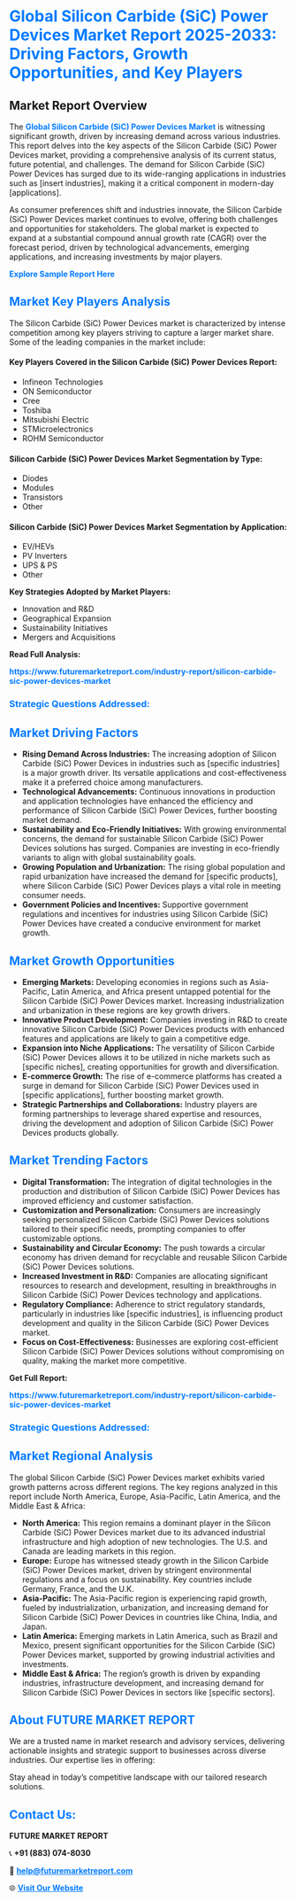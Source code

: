 <h1 style="color: #007BFF;">Global Silicon Carbide (SiC) Power Devices Market Report 2025-2033: Driving Factors, Growth Opportunities, and Key Players</h1>

<section id="overview">
<h2>Market Report Overview</h2>
<p>The <a href="https://www.futuremarketreport.com/industry-report/silicon-carbide-sic-power-devices-market" style="color: #007BFF; text-decoration: none;"><strong>Global Silicon Carbide (SiC) Power Devices Market</strong></a> is witnessing significant growth, driven by increasing demand across various industries. This report delves into the key aspects of the Silicon Carbide (SiC) Power Devices market, providing a comprehensive analysis of its current status, future potential, and challenges. The demand for Silicon Carbide (SiC) Power Devices has surged due to its wide-ranging applications in industries such as [insert industries], making it a critical component in modern-day [applications].</p>
<p>As consumer preferences shift and industries innovate, the Silicon Carbide (SiC) Power Devices market continues to evolve, offering both challenges and opportunities for stakeholders. The global market is expected to expand at a substantial compound annual growth rate (CAGR) over the forecast period, driven by technological advancements, emerging applications, and increasing investments by major players.</p>
</section>

<section id="overview">
<p><a href="https://www.futuremarketreport.com/request-sample/reportId=76399" style="color: #007BFF; text-decoration: none;"><strong>Explore Sample Report Here</strong></a></p>
</section>

<section id="key-players">
<h2 style="color: #007BFF;">Market Key Players Analysis</h2>
<p>The Silicon Carbide (SiC) Power Devices market is characterized by intense competition among key players striving to capture a larger market share. Some of the leading companies in the market include:</p>
<h4>Key Players Covered in the Silicon Carbide (SiC) Power Devices Report:</h4>
<ul><li>Infineon Technologies</li><li>ON Semiconductor</li><li>Cree</li><li>Toshiba</li><li>Mitsubishi Electric</li><li>STMicroelectronics</li><li>ROHM Semiconductor</li></ul>
<h4>Silicon Carbide (SiC) Power Devices Market Segmentation by Type:</h4>
<ul><li>Diodes</li><li>Modules</li><li>Transistors</li><li>Other</li></ul>

<h4>Silicon Carbide (SiC) Power Devices Market Segmentation by Application:</h4>
<ul><li>EV/HEVs</li><li>PV Inverters</li><li>UPS &amp; PS</li><li>Other</li></ul>
<p><strong>Key Strategies Adopted by Market Players:</strong></p>
<ul>
<li>Innovation and R&D</li>
<li>Geographical Expansion</li>
<li>Sustainability Initiatives</li>
<li>Mergers and Acquisitions</li>
</ul>
</section>

<section>
<p><strong>Read Full Analysis: </strong></p><a href="https://www.futuremarketreport.com/industry-report/silicon-carbide-sic-power-devices-market" style="color: #007BFF; text-decoration: none;"><strong>https://www.futuremarketreport.com/industry-report/silicon-carbide-sic-power-devices-market</strong></a>
<h3 style="color: #007BFF;">Strategic Questions Addressed:</h3>
</section>

<section id="driving-factors">
<h2 style="color: #007BFF;">Market Driving Factors</h2>
<ul>
<li><strong>Rising Demand Across Industries:</strong> The increasing adoption of Silicon Carbide (SiC) Power Devices in industries such as [specific industries] is a major growth driver. Its versatile applications and cost-effectiveness make it a preferred choice among manufacturers.</li>
<li><strong>Technological Advancements:</strong> Continuous innovations in production and application technologies have enhanced the efficiency and performance of Silicon Carbide (SiC) Power Devices, further boosting market demand.</li>
<li><strong>Sustainability and Eco-Friendly Initiatives:</strong> With growing environmental concerns, the demand for sustainable Silicon Carbide (SiC) Power Devices solutions has surged. Companies are investing in eco-friendly variants to align with global sustainability goals.</li>
<li><strong>Growing Population and Urbanization:</strong> The rising global population and rapid urbanization have increased the demand for [specific products], where Silicon Carbide (SiC) Power Devices plays a vital role in meeting consumer needs.</li>
<li><strong>Government Policies and Incentives:</strong> Supportive government regulations and incentives for industries using Silicon Carbide (SiC) Power Devices have created a conducive environment for market growth.</li>
</ul>
</section>

<section id="growth-opportunities">
<h2 style="color: #007BFF;">Market Growth Opportunities</h2>
<ul>
<li><strong>Emerging Markets:</strong> Developing economies in regions such as Asia-Pacific, Latin America, and Africa present untapped potential for the Silicon Carbide (SiC) Power Devices market. Increasing industrialization and urbanization in these regions are key growth drivers.</li>
<li><strong>Innovative Product Development:</strong> Companies investing in R&D to create innovative Silicon Carbide (SiC) Power Devices products with enhanced features and applications are likely to gain a competitive edge.</li>
<li><strong>Expansion into Niche Applications:</strong> The versatility of Silicon Carbide (SiC) Power Devices allows it to be utilized in niche markets such as [specific niches], creating opportunities for growth and diversification.</li>
<li><strong>E-commerce Growth:</strong> The rise of e-commerce platforms has created a surge in demand for Silicon Carbide (SiC) Power Devices used in [specific applications], further boosting market growth.</li>
<li><strong>Strategic Partnerships and Collaborations:</strong> Industry players are forming partnerships to leverage shared expertise and resources, driving the development and adoption of Silicon Carbide (SiC) Power Devices products globally.</li>
</ul>
</section>

<section id="trending-factors">
<h2 style="color: #007BFF;">Market Trending Factors</h2>
<ul>
<li><strong>Digital Transformation:</strong> The integration of digital technologies in the production and distribution of Silicon Carbide (SiC) Power Devices has improved efficiency and customer satisfaction.</li>
<li><strong>Customization and Personalization:</strong> Consumers are increasingly seeking personalized Silicon Carbide (SiC) Power Devices solutions tailored to their specific needs, prompting companies to offer customizable options.</li>
<li><strong>Sustainability and Circular Economy:</strong> The push towards a circular economy has driven demand for recyclable and reusable Silicon Carbide (SiC) Power Devices solutions.</li>
<li><strong>Increased Investment in R&D:</strong> Companies are allocating significant resources to research and development, resulting in breakthroughs in Silicon Carbide (SiC) Power Devices technology and applications.</li>
<li><strong>Regulatory Compliance:</strong> Adherence to strict regulatory standards, particularly in industries like [specific industries], is influencing product development and quality in the Silicon Carbide (SiC) Power Devices market.</li>
<li><strong>Focus on Cost-Effectiveness:</strong> Businesses are exploring cost-efficient Silicon Carbide (SiC) Power Devices solutions without compromising on quality, making the market more competitive.</li>
</ul>
</section>

<section>
<p><strong>Get Full Report: </strong></p><a href="https://www.futuremarketreport.com/industry-report/silicon-carbide-sic-power-devices-market" style="color: #007BFF; text-decoration: none;"><strong>https://www.futuremarketreport.com/industry-report/silicon-carbide-sic-power-devices-market</strong></a>
<h3 style="color: #007BFF;">Strategic Questions Addressed:</h3>
</section>


<section id="regional-analysis">
<h2 style="color: #007BFF;">Market Regional Analysis</h2>
<p>The global Silicon Carbide (SiC) Power Devices market exhibits varied growth patterns across different regions. The key regions analyzed in this report include North America, Europe, Asia-Pacific, Latin America, and the Middle East & Africa:</p>
<ul>
<li><strong>North America:</strong> This region remains a dominant player in the Silicon Carbide (SiC) Power Devices market due to its advanced industrial infrastructure and high adoption of new technologies. The U.S. and Canada are leading markets in this region.</li>
<li><strong>Europe:</strong> Europe has witnessed steady growth in the Silicon Carbide (SiC) Power Devices market, driven by stringent environmental regulations and a focus on sustainability. Key countries include Germany, France, and the U.K.</li>
<li><strong>Asia-Pacific:</strong> The Asia-Pacific region is experiencing rapid growth, fueled by industrialization, urbanization, and increasing demand for Silicon Carbide (SiC) Power Devices in countries like China, India, and Japan.</li>
<li><strong>Latin America:</strong> Emerging markets in Latin America, such as Brazil and Mexico, present significant opportunities for the Silicon Carbide (SiC) Power Devices market, supported by growing industrial activities and investments.</li>
<li><strong>Middle East & Africa:</strong> The region’s growth is driven by expanding industries, infrastructure development, and increasing demand for Silicon Carbide (SiC) Power Devices in sectors like [specific sectors].</li>
</ul>
</section>

<footer>
<h2 style="color: #007BFF;">About FUTURE MARKET REPORT</h2>
<p>We are a trusted name in market research and advisory services, delivering actionable insights and strategic support to businesses across diverse industries. Our expertise lies in offering:</p>

<p>Stay ahead in today’s competitive landscape with our tailored research solutions.</p>

<h2 style="color: #007BFF;">Contact Us:</h2>
<p><strong>FUTURE MARKET REPORT</strong></p>
<p>📞 <strong>+91 (883) 074-8030</strong></p>
<p>📧 <strong><a href="mailto:help@futuremarketreport.com" style="color: #007BFF;">help@futuremarketreport.com</a></strong></p>
<p>🌐 <strong><a href="https://www.futuremarketreport.com/" style="color: #007BFF;">Visit Our Website</a></strong></p>
</footer>